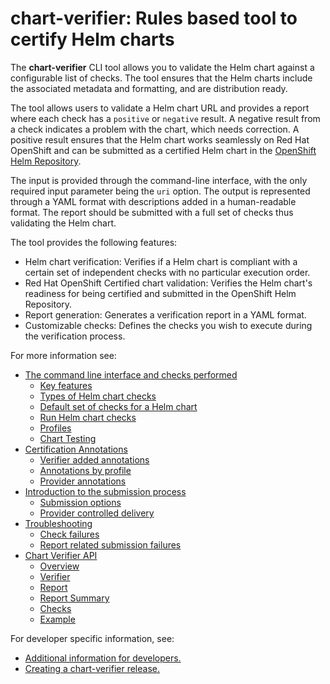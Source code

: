 # **chart-verifier**: Rules based tool to certify Helm charts

The **chart-verifier** CLI tool allows you to validate the Helm chart against a configurable list of checks. The tool ensures that the Helm charts include the associated metadata and formatting, and are distribution ready.

The tool allows users to validate a Helm chart URL and provides a report where each check has a `positive` or `negative` result. A negative result from a check indicates a problem with the chart, which needs correction. A positive result ensures that the Helm chart works seamlessly on Red Hat OpenShift and can be submitted as a certified Helm chart in the [OpenShift Helm Repository](https://github.com/openshift-helm-charts).

The input is provided through the command-line interface, with the only required input parameter being the `uri` option. The output is represented through a YAML format with descriptions added in a human-readable format. The report should be submitted with a full set of checks thus validating the Helm chart.

The tool provides the following features:

-   Helm chart verification: Verifies if a Helm chart is compliant with a certain set of independent checks with no particular execution order.
-   Red Hat OpenShift Certified chart validation: Verifies the Helm chart's readiness for being certified and submitted in the OpenShift Helm Repository.    
-   Report generation: Generates a verification report in a YAML format.    
-   Customizable checks: Defines the checks you wish to execute during the verification process.

For more information see:

- [The command line interface and checks performed](docs/helm-chart-checks.md)
    - [Key features](docs/helm-chart-checks.md#key-features)
    - [Types of Helm chart checks](docs/helm-chart-checks.md#types-of-helm-chart-checks)
    - [Default set of checks for a Helm chart](docs/helm-chart-checks.md#default-set-of-checks-for-a-helm-chart)
    - [Run Helm chart checks](docs/helm-chart-checks.md#run-helm-chart-checks)
    - [Profiles](docs/helm-chart-checks.md#profiles)
    - [Chart Testing](docs/helm-chart-checks.md#chart-testing)
- [Certification Annotations](docs/helm-chart-annotations.md)
    - [Verifier added annotations](docs/helm-chart-annotations.md#verifier-added-annotations)
    - [Annotations by profile](docs/helm-chart-annotations.md#annotations-by-profile)
    - [Provider annotations](docs/helm-chart-annotations.md#provider-annotations)
- [Introduction to the submission process](docs/helm-chart-submission.md)
    - [Submission options](docs/helm-chart-submission.md#submission-options)
    - [Provider controlled delivery](docs/helm-chart-submission.md#provider-controlled-delivery)
- [Troubleshooting](docs/helm-chart-troubleshooting.md)
    - [Check failures](docs/helm-chart-troubleshooting.md#troubleshooting-check-failures)
    - [Report related submission failures](docs/helm-chart-troubleshooting.md#report-related-submission-failures)
- [Chart Verifier API](docs/helm-chart-api.md)
    - [Overview](docs/helm-chart-api.md#overview)
    - [Verifier](docs/helm-chart-api.md#verifier)
    - [Report](docs/helm-chart-api.md#report)
    - [Report Summary](docs/helm-chart-api.md#reportsummary)
    - [Checks](docs/helm-chart-api.md#checks)  
    - [Example](docs/helm-chart-api.md#example)
    

For developer specific information, see:

- [Additional information for developers.](docs/helm-chart-developer.md)
- [Creating a chart-verifier release.](docs/helm-chart-release.md)
